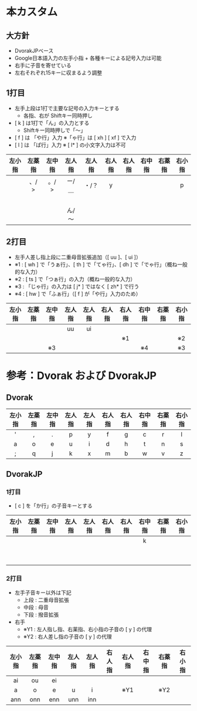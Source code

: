 # 本カスタム
## 大方針
* DvorakJPベース
* Google日本語入力の左手小指 + 各種キーによる記号入力は可能
* 右手に子音を寄せている
* 左右それぞれ15キーに収まるよう調整

## 1打目
* 左手上段は1打で主要な記号の入力キーとする
  * 各指、右が Shiftキー同時押し
* [ k ] は1打で「ん」の入力とする
  * Shiftキー同時押しで「～」
* [ f ] は 「や行」入力 ※「ゃ行」は [ xh ] [ xf ] で入力   
* [ l ] は 「ぱ行」入力 ※ [ l* ] の小文字入力は不可

|左小指|左薬指|左中指|左人指|左人指|右人指|右人指|右中指|右薬指|右小指|
| :----: | :----: | :----: | :----: | :----: | :----: | :----: | :----: | :----: | :----: |
|&nbsp;|、/ >|。/ >|ー/＿|・/？|y|&nbsp;|&nbsp;|&nbsp;|p|
|&nbsp;||||||||||
|&nbsp;|||ん/～|||||||

## 2打目
* 左手人差し指上段に二重母音拡張追加（[ uu ]、[ ui ]）
* ※1 : [ wh ] で「うぁ行」、[ th ] で「てゃ行」、[ dh ] で「でゃ行」（概ね一般的な入力）
* ※2 : [ ts ] で「つぁ行」の入力（概ね一般的な入力）
* ※3 : 「じゃ行」の入力は [ j* ] ではなく [ zh* ] で行う
* ※4 : [ hw ] で「ふぁ行」（[ f ] が「や行」入力のため）

|左小指|左薬指|左中指|左人指|左人指|右人指|右人指|右中指|右薬指|右小指|
| :----: | :----: | :----: | :----: | :----: | :----: | :----: | :----: | :----: | :----: |
|&nbsp;|||uu|ui||||||
|&nbsp;|&nbsp;|&nbsp;|&nbsp;|&nbsp;|&nbsp;|※1|&nbsp;|&nbsp;|※2|
|&nbsp;|&nbsp;|※3|&nbsp;|&nbsp;|&nbsp;|&nbsp;|※4|&nbsp;|※3|

# 参考：Dvorak および DvorakJP
## Dvorak

|左小指|左薬指|左中指|左人指|左人指|右人指|右人指|右中指|右薬指|右小指|
| :----: | :----: | :----: | :----: | :----: | :----: | :----: | :----: | :----: | :----: |
|'|,|.|p|y|f|g|c|r|l|
|a|o|e|u|i|d|h|t|n|s|
|;|q|j|k|x|m|b|w|v|z|

## DvorakJP
### 1打目
* [ c ] を「か行」の子音キーとする

|左小指|左薬指|左中指|左人指|左人指|右人指|右人指|右中指|右薬指|右小指|
| :----: | :----: | :----: | :----: | :----: | :----: | :----: | :----: | :----: | :----: |
|&nbsp;|&nbsp;|&nbsp;|&nbsp;|&nbsp;|&nbsp;|&nbsp;|k|&nbsp;|&nbsp;|
|&nbsp;||||||||||
|&nbsp;||||||||||

### 2打目
* 左手子音キー以外は下記
  * 上段 : 二重母音拡張
  * 中段 : 母音
  * 下段 : 撥音拡張
* 右手
  * ※Y1 : 左人指し指、右薬指、右小指の子音の [ y ] の代理
  * ※Y2 : 右人差し指の子音の [ y ] の代理

|左小指|左薬指|左中指|左人指|左人指|右人指|右人指|右中指|右薬指|右小指|
| :----: | :----: | :----: | :----: | :----: | :----: | :----: | :----: | :----: | :----: |
|ai|ou|ei|&nbsp;|||||||
|a|o|e|u|i|&nbsp;|※Y1|&nbsp;|※Y2|&nbsp;|
|ann|onn|enn|unn|inn|&nbsp;|&nbsp;|&nbsp;|&nbsp;|&nbsp;|
